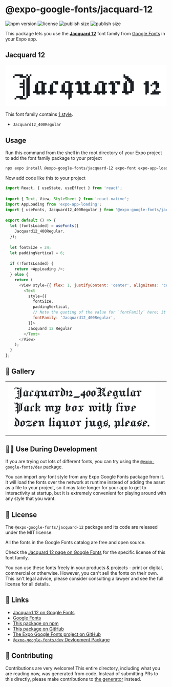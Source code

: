 # @expo-google-fonts/jacquard-12

![npm version](https://flat.badgen.net/npm/v/@expo-google-fonts/jacquard-12)
![license](https://flat.badgen.net/github/license/expo/google-fonts)
![publish size](https://flat.badgen.net/packagephobia/install/@expo-google-fonts/jacquard-12)
![publish size](https://flat.badgen.net/packagephobia/publish/@expo-google-fonts/jacquard-12)

This package lets you use the [**Jacquard 12**](https://fonts.google.com/specimen/Jacquard+12) font family from [Google Fonts](https://fonts.google.com/) in your Expo app.

## Jacquard 12

![Jacquard 12](./font-family.png)

This font family contains [1 style](#-gallery).

- `Jacquard12_400Regular`

## Usage

Run this command from the shell in the root directory of your Expo project to add the font family package to your project
```sh
npx expo install @expo-google-fonts/jacquard-12 expo-font expo-app-loading
```

Now add code like this to your project
```js
import React, { useState, useEffect } from 'react';

import { Text, View, StyleSheet } from 'react-native';
import AppLoading from 'expo-app-loading';
import { useFonts, Jacquard12_400Regular } from '@expo-google-fonts/jacquard-12';

export default () => {
  let [fontsLoaded] = useFonts({
    Jacquard12_400Regular,
  });

  let fontSize = 24;
  let paddingVertical = 6;

  if (!fontsLoaded) {
    return <AppLoading />;
  } else {
    return (
      <View style={{ flex: 1, justifyContent: 'center', alignItems: 'center' }}>
        <Text
          style={{
            fontSize,
            paddingVertical,
            // Note the quoting of the value for `fontFamily` here; it expects a string!
            fontFamily: 'Jacquard12_400Regular',
          }}>
          Jacquard 12 Regular
        </Text>
      </View>
    );
  }
};

```

## 🔡 Gallery


||||
|-|-|-|
|![Jacquard12_400Regular](./Jacquard12_400Regular.ttf.png)||||


## 👩‍💻 Use During Development

If you are trying out lots of different fonts, you can try using the [`@expo-google-fonts/dev` package](https://github.com/expo/google-fonts/tree/master/font-packages/dev#readme).

You can import *any* font style from any Expo Google Fonts package from it. It will load the fonts
over the network at runtime instead of adding the asset as a file to your project, so it may take longer
for your app to get to interactivity at startup, but it is extremely convenient
for playing around with any style that you want.

## 📖 License

The `@expo-google-fonts/jacquard-12` package and its code are released under the MIT license.

All the fonts in the Google Fonts catalog are free and open source.

Check the [Jacquard 12 page on Google Fonts](https://fonts.google.com/specimen/Jacquard+12) for the specific license of this font family.

You can use these fonts freely in your products & projects - print or digital, commercial or otherwise. However, you can't sell the fonts on their own. This isn't legal advice, please consider consulting a lawyer and see the full license for all details.

## 🔗 Links

- [Jacquard 12 on Google Fonts](https://fonts.google.com/specimen/Jacquard+12)
- [Google Fonts](https://fonts.google.com/)
- [This package on npm](https://www.npmjs.com/package/@expo-google-fonts/jacquard-12)
- [This package on GitHub](https://github.com/expo/google-fonts/tree/master/font-packages/jacquard-12)
- [The Expo Google Fonts project on GitHub](https://github.com/expo/google-fonts)
- [`@expo-google-fonts/dev` Devlopment Package](https://github.com/expo/google-fonts/tree/master/font-packages/dev)

## 🤝 Contributing

Contributions are very welcome! This entire directory, including what you are reading now, was generated from code. Instead of submitting PRs to this directly, please make contributions to [the generator](https://github.com/expo/google-fonts/tree/master/packages/generator) instead.
